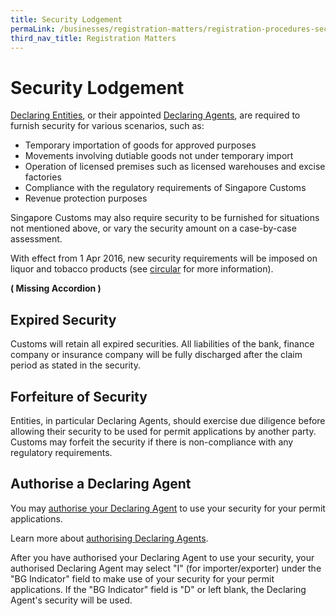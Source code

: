 ```yaml
---
title: Security Lodgement
permaLink: /businesses/registration-matters/registration-procedures-security-lodgement
third_nav_title: Registration Matters
---
```


# Security Lodgement

[Declaring Entities](https://singapore-customs-staging.netlify.app/businesses/registration-matters/registration-procedures-activate-update-terminate-customs-account), or their appointed  [Declaring Agents](https://singapore-customs-staging.netlify.app/businesses/00g-apply-update-renew-terminate-declaring-agent(da)-account-and-declarant), are required to furnish security for various scenarios, such as:

-   Temporary importation of goods for approved purposes
-   Movements involving dutiable goods not under temporary import
-   Operation of licensed premises such as licensed warehouses and excise factories
-   Compliance with the regulatory requirements of Singapore Customs
-   Revenue protection purposes

Singapore Customs may also require security to be furnished for situations not mentioned above, or vary the security amount on a case-by-case assessment.

With effect from 1 Apr 2016, new security requirements will be imposed on liquor and tobacco products (see  [circular](https://singapore-customs-staging.netlify.app/news-and-media/circulars/2016-01-15-Circular012016.pdf) for more information).


**( Missing Accordion )**


## Expired Security

Customs will retain all expired securities. All liabilities of the bank, finance company or insurance company will be fully discharged after the claim period as stated in the security.

## Forfeiture of Security

Entities, in particular Declaring Agents, should exercise due diligence before allowing their security to be used for permit applications by another party. Customs may forfeit the security if there is non-compliance with any regulatory requirements.

## Authorise a Declaring Agent

You may  [authorise your Declaring Agent](https://www.tradenet.gov.sg/TN41EFORM/tdsui/authdeclaringagent/addanddelete.do?doAction=INITIALIZE&APPLICATION_ID=TXWP)  to use your security for your permit applications.

Learn more about  [authorising Declaring Agents](https://singapore-customs-staging.netlify.app/businesses/00f-authorise-a-declaring-agent).

After you have authorised your Declaring Agent to use your security, your authorised Declaring Agent may select "I" (for importer/exporter) under the "BG Indicator" field to make use of your security for your permit applications. If the "BG Indicator" field is "D" or left blank, the Declaring Agent's security will be used.
